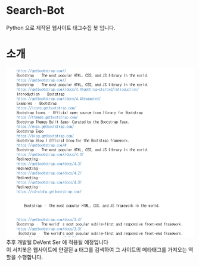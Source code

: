 # Search-Bot
Python 으로 제작된 웹사이트 태그수집 봇 입니다.

# 소개
![ex_screenshot](./b1.png)  
추후 개발될 DeVent Ser 에 적용될 예정입니다  
이 서치봇은 웹사이트에 얀결된 a 태그를 검색하여 그 사이트의 메타태그를 가져오는 역할을 수행합니다.  

